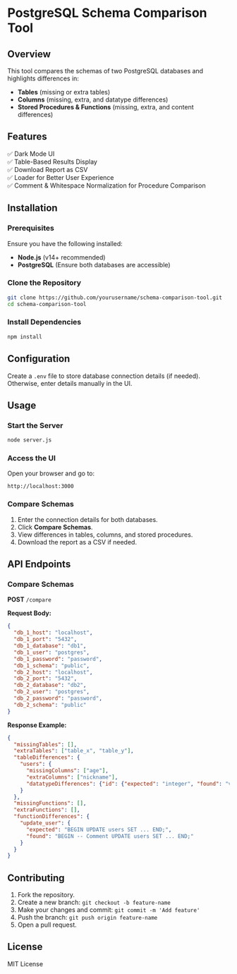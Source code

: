 # PostgreSQL Schema Comparison Tool

## Overview
This tool compares the schemas of two PostgreSQL databases and highlights differences in:
- **Tables** (missing or extra tables)
- **Columns** (missing, extra, and datatype differences)
- **Stored Procedures & Functions** (missing, extra, and content differences)

## Features
✅ Dark Mode UI  
✅ Table-Based Results Display  
✅ Download Report as CSV  
✅ Loader for Better User Experience  
✅ Comment & Whitespace Normalization for Procedure Comparison  

## Installation

### Prerequisites
Ensure you have the following installed:
- **Node.js** (v14+ recommended)
- **PostgreSQL** (Ensure both databases are accessible)

### Clone the Repository
```bash
git clone https://github.com/yourusername/schema-comparison-tool.git
cd schema-comparison-tool
```

### Install Dependencies
```bash
npm install
```

## Configuration
Create a `.env` file to store database connection details (if needed). Otherwise, enter details manually in the UI.

## Usage
### Start the Server
```bash
node server.js
```

### Access the UI
Open your browser and go to:
```
http://localhost:3000
```

### Compare Schemas
1. Enter the connection details for both databases.
2. Click **Compare Schemas**.
3. View differences in tables, columns, and stored procedures.
4. Download the report as a CSV if needed.

## API Endpoints
### Compare Schemas
**POST** `/compare`

**Request Body:**
```json
{
  "db_1_host": "localhost",
  "db_1_port": "5432",
  "db_1_database": "db1",
  "db_1_user": "postgres",
  "db_1_password": "password",
  "db_1_schema": "public",
  "db_2_host": "localhost",
  "db_2_port": "5432",
  "db_2_database": "db2",
  "db_2_user": "postgres",
  "db_2_password": "password",
  "db_2_schema": "public"
}
```

**Response Example:**
```json
{
  "missingTables": [],
  "extraTables": ["table_x", "table_y"],
  "tableDifferences": {
    "users": {
      "missingColumns": ["age"],
      "extraColumns": ["nickname"],
      "datatypeDifferences": {"id": {"expected": "integer", "found": "varchar"}}
    }
  },
  "missingFunctions": [],
  "extraFunctions": [],
  "functionDifferences": {
    "update_user": {
      "expected": "BEGIN UPDATE users SET ... END;",
      "found": "BEGIN -- Comment UPDATE users SET ... END;"
    }
  }
}
```

## Contributing
1. Fork the repository.
2. Create a new branch: `git checkout -b feature-name`
3. Make your changes and commit: `git commit -m 'Add feature'`
4. Push the branch: `git push origin feature-name`
5. Open a pull request.

## License
MIT License

